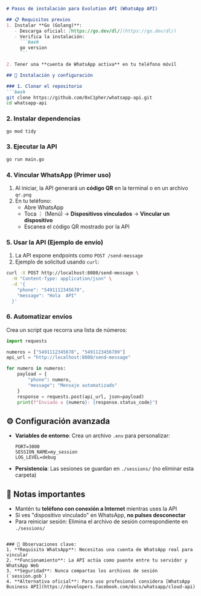 ```markdown
# Pasos de instalación para Evolution API (WhatsApp API)

## 📋 Requisitos previos
1. Instalar **Go (Golang)**:
   - Descarga oficial: [https://go.dev/dl/](https://go.dev/dl/)
   - Verifica la instalación:  
     ```bash
     go version
     ```

2. Tener una **cuenta de WhatsApp activa** en tu teléfono móvil

## 🚀 Instalación y configuración

### 1. Clonar el repositorio
```bash
git clone https://github.com/0xC1pher/whatsapp-api.git
cd whatsapp-api
```

### 2. Instalar dependencias
```bash
go mod tidy
```

### 3. Ejecutar la API
```bash
go run main.go
```

### 4. Vincular WhatsApp (Primer uso)
1. Al iniciar, la API generará un **código QR** en la terminal o en un archivo `qr.png`
2. En tu teléfono:
   - Abre WhatsApp
   - Toca ⋮ (Menú) → **Dispositivos vinculados** → **Vincular un dispositivo**
   - Escanea el código QR mostrado por la API

### 5. Usar la API (Ejemplo de envío)
1. La API expone endpoints como `POST /send-message`
2. Ejemplo de solicitud usando `curl`:
```bash
curl -X POST http://localhost:8080/send-message \
  -H "Content-Type: application/json" \
  -d '{
    "phone": "5491112345678",
    "message": "Hola  API"
  }'
```

### 6. Automatizar envíos
Crea un script que recorra una lista de números:
```python
import requests

numeros = ["5491112345678", "5491123456789"]
api_url = "http://localhost:8080/send-message"

for numero in numeros:
    payload = {
        "phone": numero,
        "message": "Mensaje automatizado"
    }
    response = requests.post(api_url, json=payload)
    print(f"Enviado a {numero}: {response.status_code}")
```

## ⚙️ Configuración avanzada
- **Variables de entorno**: Crea un archivo `.env` para personalizar:
  ```
  PORT=3000
  SESSION_NAME=my_session
  LOG_LEVEL=debug
  ```
- **Persistencia**: Las sesiones se guardan en `./sessions/` (no eliminar esta carpeta)

## 🚨 Notas importantes
- Mantén tu **teléfono con conexión a Internet** mientras uses la API
- Si ves "dispositivo vinculado" en WhatsApp, **no pulses desconectar**
- Para reiniciar sesión: Elimina el archivo de sesión correspondiente en `./sessions/`
```

### 📌 Observaciones clave:
1. **Requisito WhatsApp**: Necesitas una cuenta de WhatsApp real para vincular
2. **Funcionamiento**: La API actúa como puente entre tu servidor y WhatsApp Web
3. **Seguridad**: Nunca compartas los archivos de sesión (`session.gob`)
4. **Alternativa oficial**: Para uso profesional considera [WhatsApp Business API](https://developers.facebook.com/docs/whatsapp/cloud-api)
